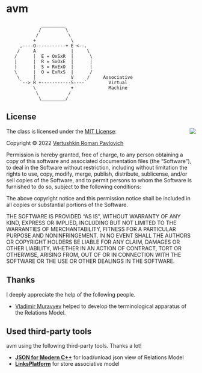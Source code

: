 # avm

```
             _________
            /         \
           /           \
          +             \
     ,----O-----------+ E <--.
    /     A             |     \
   /      |  E = OxSxR  |      \
   |      |  R = SxOxE  |      |
   |      |  S = RxExO  |      |
   \      |  O = ExRxS  |      /
    \     |             V     /     Associative
     `--> R +-----------S----`        Virtual
          \             +             Machine
           \           /
            \_________/
```

## License

<img align="right" src="https://opensource.org/trademarks/opensource/OSI-Approved-License-100x137.png">

The class is licensed under the [MIT License](https://opensource.org/licenses/MIT):

Copyright &copy; 2022 [Vertushkin Roman Pavlovich](https://vk.com/earthbirthbook)

Permission is hereby granted, free of charge, to any person obtaining a copy of this software and associated documentation files (the “Software”), to deal in the Software without restriction, including without limitation the rights to use, copy, modify, merge, publish, distribute, sublicense, and/or sell copies of the Software, and to permit persons to whom the Software is furnished to do so, subject to the following conditions:

The above copyright notice and this permission notice shall be included in all copies or substantial portions of the Software.

THE SOFTWARE IS PROVIDED “AS IS”, WITHOUT WARRANTY OF ANY KIND, EXPRESS OR IMPLIED, INCLUDING BUT NOT LIMITED TO THE WARRANTIES OF MERCHANTABILITY, FITNESS FOR A PARTICULAR PURPOSE AND NONINFRINGEMENT. IN NO EVENT SHALL THE AUTHORS OR COPYRIGHT HOLDERS BE LIABLE FOR ANY CLAIM, DAMAGES OR OTHER LIABILITY, WHETHER IN AN ACTION OF CONTRACT, TORT OR OTHERWISE, ARISING FROM, OUT OF OR IN CONNECTION WITH THE SOFTWARE OR THE USE OR OTHER DEALINGS IN THE SOFTWARE.

## Thanks

I deeply appreciate the help of the following people.

- [Vladimir Muravyev](https://github.com/vmuravyev) helped to develop the terminological apparatus of the Relations Model.

## Used third-party tools

avm using the following third-party tools. Thanks a lot!

- [**JSON for Modern C++**](https://github.com/nlohmann/json) for load/unload json view of Relations Model
- [**LinksPlatform**](https://github.com/linksplatform) for store associative model
